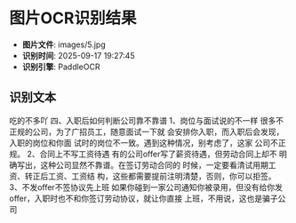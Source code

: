 # 图片OCR识别结果

- **图片文件**: images/5.jpg
- **识别时间**: 2025-09-17 19:27:45
- **识别引擎**: PaddleOCR

## 识别文本

吃的不多吖
四、入职后如何判断公司靠不靠谱
1、岗位与面试说的不一样
很多不正规的公司，为了广招员工，随意面试一下就
会安排你入职，而入职后会发现，入职的岗位和你面
试时的岗位不一致。遇到这种情况，别考虑了，这家
公司不正规。
2、合同上不写工资待遇
有的公司offer写了薪资待遇，但劳动合同上却不
明确写出，这种公司显然不靠谱。在签订劳动合同的
时候，一定要看清试用期工资、转正后工资、工资结
构，这些都需要提前注明清楚，否则，你可以拒签。
3、不发offer不签协议先上班
如果你碰到一家公司通知你被录用，但没有给你发
offer，入职时也不和你签订劳动协议，就让你直接
上班，不用说，这也是骗子公司
